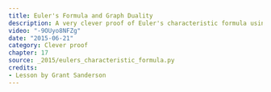 ```yaml
---
title: Euler's Formula and Graph Duality
description: A very clever proof of Euler's characteristic formula using spanning trees.
video: "-9OUyo8NFZg"
date: "2015-06-21"
category: Clever proof
chapter: 17
source: _2015/eulers_characteristic_formula.py
credits:
- Lesson by Grant Sanderson
---
```

